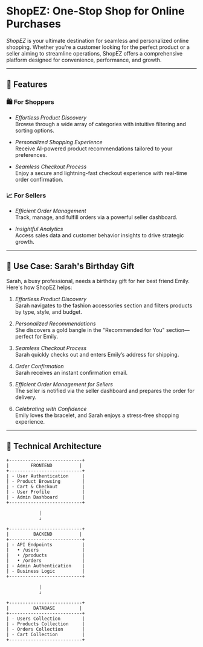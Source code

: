 
# ShopEZ: One-Stop Shop for Online Purchases

*ShopEZ* is your ultimate destination for seamless and personalized online shopping. Whether you're a customer looking for the perfect product or a seller aiming to streamline operations, ShopEZ offers a comprehensive platform designed for convenience, performance, and growth.

---

## 🚀 Features

### 🛍 For Shoppers
- *Effortless Product Discovery*  
  Browse through a wide array of categories with intuitive filtering and sorting options.

- *Personalized Shopping Experience*  
  Receive AI-powered product recommendations tailored to your preferences.

- *Seamless Checkout Process*  
  Enjoy a secure and lightning-fast checkout experience with real-time order confirmation.

### 📈 For Sellers
- *Efficient Order Management*  
  Track, manage, and fulfill orders via a powerful seller dashboard.

- *Insightful Analytics*  
  Access sales data and customer behavior insights to drive strategic growth.

---

## 🎯 Use Case: Sarah's Birthday Gift

Sarah, a busy professional, needs a birthday gift for her best friend Emily. Here's how ShopEZ helps:

1. *Effortless Product Discovery*  
   Sarah navigates to the fashion accessories section and filters products by type, style, and budget.

2. *Personalized Recommendations*  
   She discovers a gold bangle in the "Recommended for You" section—perfect for Emily.

3. *Seamless Checkout Process*  
   Sarah quickly checks out and enters Emily’s address for shipping.

4. *Order Confirmation*  
   Sarah receives an instant confirmation email.

5. *Efficient Order Management for Sellers*  
   The seller is notified via the seller dashboard and prepares the order for delivery.

6. *Celebrating with Confidence*  
   Emily loves the bracelet, and Sarah enjoys a stress-free shopping experience.

---

## 🧱 Technical Architecture

```plaintext
+---------------------------+
|        FRONTEND          |
+---------------------------+
| - User Authentication     |
| - Product Browsing        |
| - Cart & Checkout         |
| - User Profile            |
| - Admin Dashboard         |
+---------------------------+

            |
            ↓

+---------------------------+
|         BACKEND          |
+---------------------------+
| - API Endpoints           |
|   • /users                |
|   • /products             |
|   • /orders               |
| - Admin Authentication    |
| - Business Logic          |
+---------------------------+

            |
            ↓

+---------------------------+
|         DATABASE         |
+---------------------------+
| - Users Collection        |
| - Products Collection     |
| - Orders Collection       |
| - Cart Collection         |
+---------------------------+
